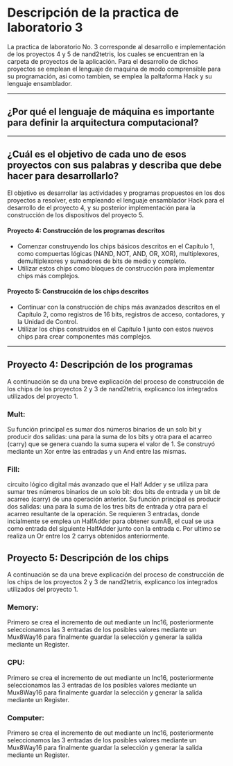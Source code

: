 # Descripción de la practica de laboratorio 3
La practica de laboratorio No. 3 corresponde al desarrollo e implementación de los proyectos 4 y 5 de nand2tetris, los cuales se encuentran en la carpeta de proyectos de la aplicación. Para el desarrollo de dichos proyectos se emplean el lenguaje de maquina de modo comprensible para su programación, asi como tambien, se emplea la paltaforma Hack y su lenguaje ensamblador.

***

## ¿Por qué el lenguaje de máquina es importante para definir la arquitectura computacional?

***

## ¿Cuál es el objetivo de cada uno de esos proyectos con sus palabras y describa que debe hacer para desarrollarlo?

El objetivo es desarrollar las actividades y programas propuestos en los dos proyectos a resolver, esto empleando el lenguaje ensamblador Hack para el desarrollo de el proyecto 4, y su posterior implementación para la construcción de los dispositivos del proyecto 5.

#### Proyecto 4: Construcción de los programas descritos
- Comenzar construyendo los chips básicos descritos en el Capítulo 1, como compuertas lógicas (NAND, NOT, AND, OR, XOR), multiplexores, demultiplexores y sumadores de bits de medio y completo.
- Utilizar estos chips como bloques de construcción para implementar chips más complejos.

#### Proyecto 5: Construcción de los chips descritos
- Continuar con la construcción de chips más avanzados descritos en el Capítulo 2, como registros de 16 bits, registros de acceso, contadores, y la Unidad de Control.
- Utilizar los chips construidos en el Capítulo 1 junto con estos nuevos chips para crear componentes más complejos.

***

## Proyecto 4: Descripción de los programas
A continuación se da una breve explicación del proceso de construcción de los chips de los proyectos 2 y 3 de nand2tetris, explicanco los integrados utilizados del proyecto 1.

### Mult: 
Su función principal es sumar dos números binarios de un solo bit y producir dos salidas: una para la suma de los bits y otra para el acarreo (carry) que se genera cuando la suma supera el valor de 1. 
Se construyó mediante un Xor entre las entradas y un And entre las mismas.

### Fill: 
circuito lógico digital más avanzado que el Half Adder y se utiliza para sumar tres números binarios de un solo bit: dos bits de entrada y un bit de acarreo (carry) de una operación anterior. Su función principal es producir dos salidas: una para la suma de los tres bits de entrada y otra para el acarreo resultante de la operación.
Se requieren 3 entradas, donde incialmente se emplea un HalfAdder para obtener sumAB, el cual se usa como entrada del siguiente HalfAdder junto con la entrada c. Por ultimo se realiza un Or entre los 2 carrys obtenidos anteriormente.

## Proyecto 5: Descripción de los chips
A continuación se da una breve explicación del proceso de construcción de los chips de los proyectos 2 y 3 de nand2tetris, explicanco los integrados utilizados del proyecto 1.

### Memory:
Primero se crea el incremento de out mediante un Inc16, posteriormente seleccionamos las 3 entradas de los posibles valores mediante un Mux8Way16 para finalmente guardar la selección y generar la salida mediante un Register.

### CPU:
Primero se crea el incremento de out mediante un Inc16, posteriormente seleccionamos las 3 entradas de los posibles valores mediante un Mux8Way16 para finalmente guardar la selección y generar la salida mediante un Register.

### Computer:
Primero se crea el incremento de out mediante un Inc16, posteriormente seleccionamos las 3 entradas de los posibles valores mediante un Mux8Way16 para finalmente guardar la selección y generar la salida mediante un Register.

